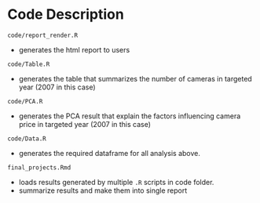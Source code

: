 # Code Description

`code/report_render.R`
- generates the html report to users

`code/Table.R`
- generates the table that summarizes the number of cameras in targeted year (2007 in this case)

`code/PCA.R`
- generates the PCA result that explain the factors influencing camera price in targeted year (2007 in this case)

`code/Data.R`
- generates the required dataframe for all analysis above.


`final_projects.Rmd`
- loads results generated by multiple `.R` scripts in code folder.
- summarize results and make them into single report